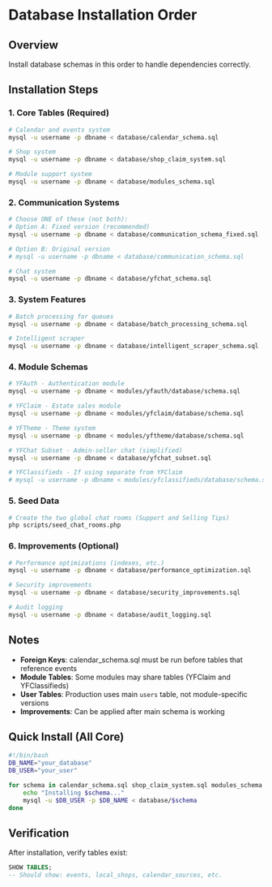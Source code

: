 # Database Installation Order

## Overview
Install database schemas in this order to handle dependencies correctly.

## Installation Steps

### 1. Core Tables (Required)
```bash
# Calendar and events system
mysql -u username -p dbname < database/calendar_schema.sql

# Shop system
mysql -u username -p dbname < database/shop_claim_system.sql

# Module support system
mysql -u username -p dbname < database/modules_schema.sql
```

### 2. Communication Systems
```bash
# Choose ONE of these (not both):
# Option A: Fixed version (recommended)
mysql -u username -p dbname < database/communication_schema_fixed.sql

# Option B: Original version
# mysql -u username -p dbname < database/communication_schema.sql

# Chat system
mysql -u username -p dbname < database/yfchat_schema.sql
```

### 3. System Features
```bash
# Batch processing for queues
mysql -u username -p dbname < database/batch_processing_schema.sql

# Intelligent scraper
mysql -u username -p dbname < database/intelligent_scraper_schema.sql
```

### 4. Module Schemas
```bash
# YFAuth - Authentication module
mysql -u username -p dbname < modules/yfauth/database/schema.sql

# YFClaim - Estate sales module  
mysql -u username -p dbname < modules/yfclaim/database/schema.sql

# YFTheme - Theme system
mysql -u username -p dbname < modules/yftheme/database/schema.sql

# YFChat Subset - Admin-seller chat (simplified)
mysql -u username -p dbname < database/yfchat_subset.sql

# YFClassifieds - If using separate from YFClaim
# mysql -u username -p dbname < modules/yfclassifieds/database/schema.sql
```

### 5. Seed Data
```bash
# Create the two global chat rooms (Support and Selling Tips)
php scripts/seed_chat_rooms.php
```

### 6. Improvements (Optional)
```bash
# Performance optimizations (indexes, etc.)
mysql -u username -p dbname < database/performance_optimization.sql

# Security improvements
mysql -u username -p dbname < database/security_improvements.sql

# Audit logging
mysql -u username -p dbname < database/audit_logging.sql
```

## Notes

- **Foreign Keys**: calendar_schema.sql must be run before tables that reference events
- **Module Tables**: Some modules may share tables (YFClaim and YFClassifieds)
- **User Tables**: Production uses main `users` table, not module-specific versions
- **Improvements**: Can be applied after main schema is working

## Quick Install (All Core)
```bash
#!/bin/bash
DB_NAME="your_database"
DB_USER="your_user"

for schema in calendar_schema.sql shop_claim_system.sql modules_schema.sql communication_schema_fixed.sql yfchat_schema.sql batch_processing_schema.sql intelligent_scraper_schema.sql; do
    echo "Installing $schema..."
    mysql -u $DB_USER -p $DB_NAME < database/$schema
done
```

## Verification
After installation, verify tables exist:
```sql
SHOW TABLES;
-- Should show: events, local_shops, calendar_sources, etc.
```